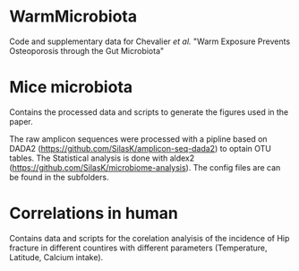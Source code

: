 # WarmMicrobiota
Code and supplementary data for Chevalier _et al._ "Warm Exposure Prevents Osteoporosis through the Gut Microbiota"

# Mice microbiota

Contains the processed data and scripts to generate the figures used in the paper. 



The raw amplicon sequences were processed with a pipline based on DADA2 (https://github.com/SilasK/amplicon-seq-dada2) to optain OTU tables. The Statistical analysis is done with aldex2 (https://github.com/SilasK/microbiome-analysis). The config files are can be found in the subfolders. 



# Correlations in human 
Contains data and scripts for the corelation analyisis of the incidence of Hip fracture in different countires with different parameters (Temperature, Latitude, Calcium intake).


